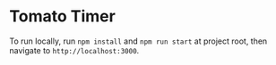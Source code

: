# Tomato Timer
To run locally, run `npm install` and `npm run start` at project root, then navigate to `http://localhost:3000`.
